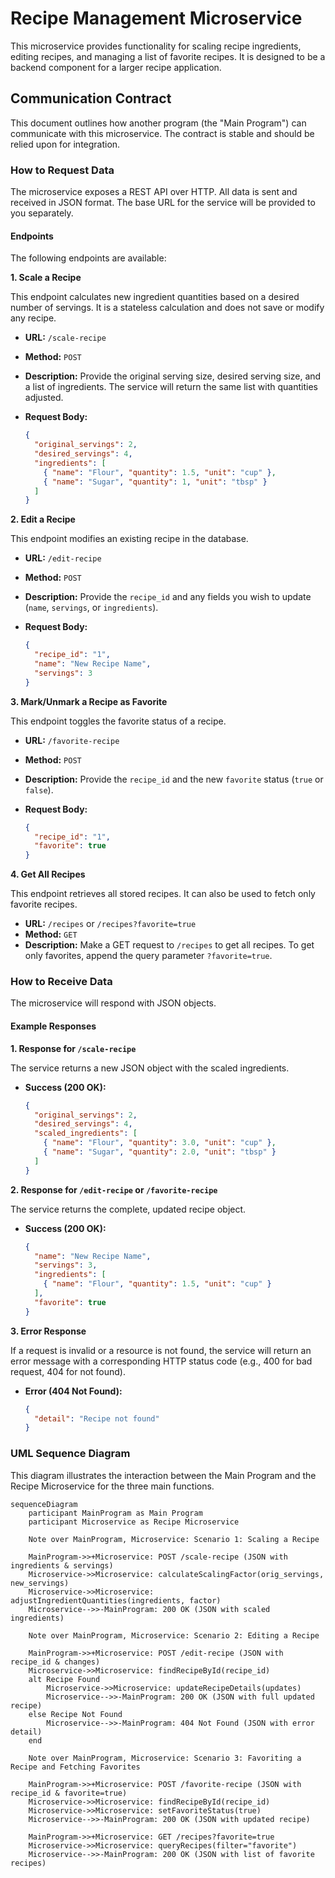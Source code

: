 # Recipe Management Microservice

This microservice provides functionality for scaling recipe ingredients, editing recipes, and managing a list of favorite recipes. It is designed to be a backend component for a larger recipe application.

## Communication Contract

This document outlines how another program (the "Main Program") can communicate with this microservice. The contract is stable and should be relied upon for integration.

### How to Request Data

The microservice exposes a REST API over HTTP. All data is sent and received in JSON format. The base URL for the service will be provided to you separately.

#### Endpoints

The following endpoints are available:

**1. Scale a Recipe**

This endpoint calculates new ingredient quantities based on a desired number of servings. It is a stateless calculation and does not save or modify any recipe.

*   **URL:** `/scale-recipe`
*   **Method:** `POST`
*   **Description:** Provide the original serving size, desired serving size, and a list of ingredients. The service will return the same list with quantities adjusted.
*   **Request Body:**

    ```json
    {
      "original_servings": 2,
      "desired_servings": 4,
      "ingredients": [
        { "name": "Flour", "quantity": 1.5, "unit": "cup" },
        { "name": "Sugar", "quantity": 1, "unit": "tbsp" }
      ]
    }
    ```

**2. Edit a Recipe**

This endpoint modifies an existing recipe in the database.

*   **URL:** `/edit-recipe`
*   **Method:** `POST`
*   **Description:** Provide the `recipe_id` and any fields you wish to update (`name`, `servings`, or `ingredients`).
*   **Request Body:**

    ```json
    {
      "recipe_id": "1",
      "name": "New Recipe Name",
      "servings": 3
    }
    ```

**3. Mark/Unmark a Recipe as Favorite**

This endpoint toggles the favorite status of a recipe.

*   **URL:** `/favorite-recipe`
*   **Method:** `POST`
*   **Description:** Provide the `recipe_id` and the new `favorite` status (`true` or `false`).
*   **Request Body:**

    ```json
    {
      "recipe_id": "1",
      "favorite": true
    }
    ```

**4. Get All Recipes**

This endpoint retrieves all stored recipes. It can also be used to fetch only favorite recipes.

*   **URL:** `/recipes` or `/recipes?favorite=true`
*   **Method:** `GET`
*   **Description:** Make a GET request to `/recipes` to get all recipes. To get only favorites, append the query parameter `?favorite=true`.

### How to Receive Data

The microservice will respond with JSON objects.

#### Example Responses

**1. Response for `/scale-recipe`**

The service returns a new JSON object with the scaled ingredients.

*   **Success (200 OK):**
    ```json
    {
      "original_servings": 2,
      "desired_servings": 4,
      "scaled_ingredients": [
        { "name": "Flour", "quantity": 3.0, "unit": "cup" },
        { "name": "Sugar", "quantity": 2.0, "unit": "tbsp" }
      ]
    }
    ```

**2. Response for `/edit-recipe` or `/favorite-recipe`**

The service returns the complete, updated recipe object.

*   **Success (200 OK):**
    ```json
    {
      "name": "New Recipe Name",
      "servings": 3,
      "ingredients": [
        { "name": "Flour", "quantity": 1.5, "unit": "cup" }
      ],
      "favorite": true
    }
    ```

**3. Error Response**

If a request is invalid or a resource is not found, the service will return an error message with a corresponding HTTP status code (e.g., 400 for bad request, 404 for not found).

*   **Error (404 Not Found):**
    ```json
    {
      "detail": "Recipe not found"
    }
    ```

### UML Sequence Diagram

This diagram illustrates the interaction between the Main Program and the Recipe Microservice for the three main functions.

```mermaid
sequenceDiagram
    participant MainProgram as Main Program
    participant Microservice as Recipe Microservice

    Note over MainProgram, Microservice: Scenario 1: Scaling a Recipe

    MainProgram->>+Microservice: POST /scale-recipe (JSON with ingredients & servings)
    Microservice->>Microservice: calculateScalingFactor(orig_servings, new_servings)
    Microservice->>Microservice: adjustIngredientQuantities(ingredients, factor)
    Microservice-->>-MainProgram: 200 OK (JSON with scaled ingredients)

    Note over MainProgram, Microservice: Scenario 2: Editing a Recipe

    MainProgram->>+Microservice: POST /edit-recipe (JSON with recipe_id & changes)
    Microservice->>Microservice: findRecipeById(recipe_id)
    alt Recipe Found
        Microservice->>Microservice: updateRecipeDetails(updates)
        Microservice-->>-MainProgram: 200 OK (JSON with full updated recipe)
    else Recipe Not Found
        Microservice-->>-MainProgram: 404 Not Found (JSON with error detail)
    end

    Note over MainProgram, Microservice: Scenario 3: Favoriting a Recipe and Fetching Favorites

    MainProgram->>+Microservice: POST /favorite-recipe (JSON with recipe_id & favorite=true)
    Microservice->>Microservice: findRecipeById(recipe_id)
    Microservice->>Microservice: setFavoriteStatus(true)
    Microservice-->>-MainProgram: 200 OK (JSON with updated recipe)

    MainProgram->>+Microservice: GET /recipes?favorite=true
    Microservice->>Microservice: queryRecipes(filter="favorite")
    Microservice-->>-MainProgram: 200 OK (JSON with list of favorite recipes)

```
